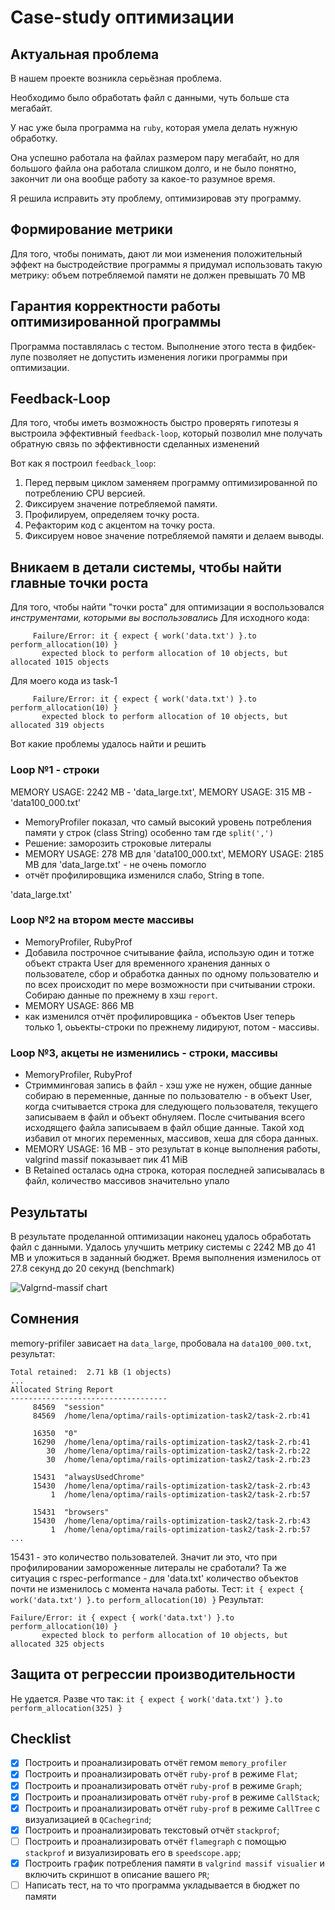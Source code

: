 # Case-study оптимизации

## Актуальная проблема
В нашем проекте возникла серьёзная проблема.

Необходимо было обработать файл с данными, чуть больше ста мегабайт.

У нас уже была программа на `ruby`, которая умела делать нужную обработку.

Она успешно работала на файлах размером пару мегабайт, но для большого файла она работала слишком долго, и не было понятно, закончит ли она вообще работу за какое-то разумное время.

Я решилa исправить эту проблему, оптимизировав эту программу.

## Формирование метрики
Для того, чтобы понимать, дают ли мои изменения положительный эффект на быстродействие программы я придумал использовать такую метрику: объем потребляемой памяти не должен превышать 70 МВ

## Гарантия корректности работы оптимизированной программы
Программа поставлялась с тестом. Выполнение этого теста в фидбек-лупе позволяет не допустить изменения логики программы при оптимизации.

## Feedback-Loop
Для того, чтобы иметь возможность быстро проверять гипотезы я выстроила эффективный `feedback-loop`, который позволил мне получать обратную связь по эффективности сделанных изменений

Вот как я построил `feedback_loop`:
1. Перед первым циклом заменяем программу оптимизированной по потреблению CPU версией.
2. Фиксируем значение потребляемой памяти.
3. Профилируем, определяем точку роста.
4. Рефакторим код с акцентом на точку роста.
5. Фиксируем новое значение потребляемой памяти и делаем выводы.

## Вникаем в детали системы, чтобы найти главные точки роста
Для того, чтобы найти "точки роста" для оптимизации я воспользовался *инструментами, которыми вы воспользовались*
Для исходного кода:
```Performance allocations is expected to perform allocation of 10 objects
     Failure/Error: it { expect { work('data.txt') }.to perform_allocation(10) }
       expected block to perform allocation of 10 objects, but allocated 1015 objects
```

Для моего кода из task-1
```1) Performance allocations is expected to perform allocation of 10 objects
     Failure/Error: it { expect { work('data.txt') }.to perform_allocation(10) }
       expected block to perform allocation of 10 objects, but allocated 319 objects
```

Вот какие проблемы удалось найти и решить

### Loop №1 - строки
MEMORY USAGE: 2242 MB - 'data_large.txt',
MEMORY USAGE: 315 MB - 'data100_000.txt'
- MemoryProfiler показал, что сaмый высокий уровень потребления памяти у строк (class String) особенно там где `split(',')`
- Решение: заморозить строковые литералы
- MEMORY USAGE: 278 MB для 'data100_000.txt', MEMORY USAGE: 2185 MB для 'data_large.txt' - не очень помогло
- отчёт профилировщика изменился слабо, String в топе.

'data_large.txt'
### Loop №2 на втором месте массивы
- MemoryProfiler, RubyProf
- Добавила построчное считывание файла, использую один и тотже объект стракта User для временного хранения данных о пользователе, сбор и обработка данных по одному пользователю и по всех происходит по мере возможности при считывании строки. Собираю данные по прежнему в хэш `report`.
- MEMORY USAGE: 866 MB
- как изменился отчёт профилировщика - объектов User теперь только 1, оьъекты-строки по прежнему лидируют, потом - массивы.

### Loop №3, акцеты не изменились - строки, массивы
- MemoryProfiler, RubyProf
- Стримминговая запись в файл - хэш уже не нужен, общие данные собираю в переменные, данные по пользователю - в объект User, когда считывается строка для следующего пользователя, текущего записываем в файл и объект обнуляем. После считывания всего исходящего файла записываем в файл общие данные. Такой ход избавил от многих переменных, массивов, хеша для сбора данных.
- MEMORY USAGE: 16 MB - это результат в конце выполнения работы, valgrind massif показывает пик 41 MiB
- B Retained осталась одна строка, которая последней записывалась в файл, количество массивов значительно упало

## Результаты
В результате проделанной оптимизации наконец удалось обработать файл с данными.
Удалось улучшить метрику системы с 2242 MB до 41 MB и уложиться в заданный бюджет.
Время выполнения изменилось от 27.8 секунд до 20 секунд (benchmark)

![Valgrnd-massif chart](https://github.com/rublen/rails-optimization-task2/blob/task2/Screenshot_from_2020-02-16_00-10-02.png)

## Сомнения
memory-prifiler зависает на `data_large`, пробовала на `data100_000.txt`, результат:
```Total allocated: 110.12 MB (1582805 objects)
Total retained:  2.71 kB (1 objects)
...
Allocated String Report
-----------------------------------
     84569  "session"
     84569  /home/lena/optima/rails-optimization-task2/task-2.rb:41

     16350  "0"
     16290  /home/lena/optima/rails-optimization-task2/task-2.rb:41
        30  /home/lena/optima/rails-optimization-task2/task-2.rb:22
        30  /home/lena/optima/rails-optimization-task2/task-2.rb:23

     15431  "alwaysUsedChrome"
     15430  /home/lena/optima/rails-optimization-task2/task-2.rb:43
         1  /home/lena/optima/rails-optimization-task2/task-2.rb:57

     15431  "browsers"
     15430  /home/lena/optima/rails-optimization-task2/task-2.rb:43
         1  /home/lena/optima/rails-optimization-task2/task-2.rb:57
...
```
15431 - это количество пользователей. Значит ли это, что при профилировании замороженные литералы не сработали?
Та же ситуация с rspec-performance - для 'data.txt' количество объектов почти не изменилось с моментa начала работы. Тест:
```it { expect { work('data.txt') }.to perform_allocation(10) }```
Результат:
```
Failure/Error: it { expect { work('data.txt') }.to perform_allocation(10) }
       expected block to perform allocation of 10 objects, but allocated 325 objects
```

## Защита от регрессии производительности
Не удается. Разве что так:
```it { expect { work('data.txt') }.to perform_allocation(325) }```


## Checklist
- [x] Построить и проанализировать отчёт гемом `memory_profiler`
- [x] Построить и проанализировать отчёт `ruby-prof` в режиме `Flat`;
- [x] Построить и проанализировать отчёт `ruby-prof` в режиме `Graph`;
- [x] Построить и проанализировать отчёт `ruby-prof` в режиме `CallStack`;
- [x] Построить и проанализировать отчёт `ruby-prof` в режиме `CallTree` c визуализацией в `QCachegrind`;
- [x] Построить и проанализировать текстовый отчёт `stackprof`;
- [ ] Построить и проанализировать отчёт `flamegraph` с помощью `stackprof` и визуализировать его в `speedscope.app`;
- [x] Построить график потребления памяти в `valgrind massif visualier` и включить скриншот в описание вашего `PR`;
- [ ] Написать тест, на то что программа укладывается в бюджет по памяти
